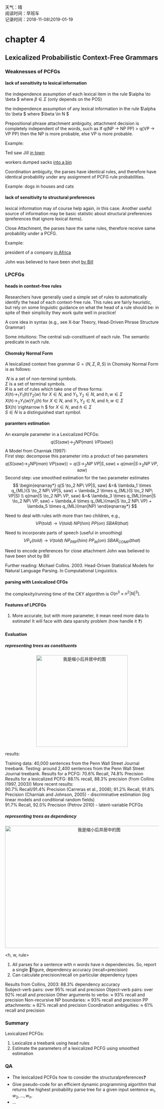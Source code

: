 天气：晴  
阅读时间：早班车<br>记录时间：2018-11-08\2019-01-19

# chapter 4

## Lexicalized Probabilistic Context-Free Grammars

### Weaknesses of PCFGs

#### lack of sensitivity to lexical information

the independence assumption of each lexical item in the rule $\alpha \to \beta $ where $\beta \in \Sigma$ (only depends on the POS)

the independence assumption of any lexical information in the rule $\alpha \to \beta $ where $\beta \in N $



Prepositional phrase attachment  ambiguity, attachment decision is completely independent of the words, such as If q(NP $\rightarrow$ NP PP) > q(VP $\rightarrow$ VP PP) then the NP is more probable, else VP is more probable.

Example: 

Ted saw Jill <u>in town</u>

workers dumped sacks <u>into a bin</u>

Coordination ambiguity, the parses have identical rules, and therefore have identical probability under any assignment of PCFG rule probabilities.

Example: dogs in houses and cats

#### lack of sensitivity to structural preferences

lexical information may of course help again, in this case. Another useful source of information may be basic statistic about structural preferences (preferences that ignore lexical items).



Close Attachment, the parses have the same rules, therefore receive same probability under a PCFG.

Example: 

president of a company <u>in Africa</u>

John was believed to have been shot <u>by Bill</u>



### LPCFGs

#### heads in context-free rules

Researchers have generally used a simple set of rules to automatically identify the head of each context-free rule. This rules are fairly heuristic, but rely on some linguistic guidance on what the head of a rule should be: in spite of their simplicity they work quite well in practice!

A core idea in syntax (e.g., see X-bar Theory, Head-Driven Phrase Structure Grammar)

Some intuitions:
The central sub-constituent of each rule.
The semantic predicate in each rule.

#### Chomsky Normal Form

A lexicalized context free grammar $G=(N,\Sigma,R,S)$ in Chomsky Normal Form is as follows:

​	$N$ is a set of non-terminal symbols.<br>	$\Sigma$ is a set of terminal symbols.<br>	$R$ is a set of rules which take one of three forms:<br>		$X(h) \to_{1} Y_1(h) Y_2(w)$ for $X \in N$, and $Y_1,Y_2 \in N$, and $h,w \in \Sigma$<br>		$X(h) \to_{2} Y_1(w) Y_2(h)$ for $X \in N$, and $Y_1,Y_2 \in N$, and $h,w \in \Sigma$<br>		$X(h) \rightarrow h $ for $X \in N$, and $h \in \Sigma$<br>	$S \in N$ is a distinguished start symbol.

#### paramters estimation

An example parameter in a Lexicalized PCFGs:
$$
q(S(saw) \to_{2} NP(man) \ VP(saw))
$$
A Model from Charniak (1997):<br>First step: decompose this parameter into a product of two parameters
$$
q(S(saw) \to_2 NP(man)\ VP(saw))
= q(S \to_2 NP\ VP|S, saw) \times q(man|S \to_2 NP\ VP, saw)
$$
Second step: use smoothed estimation for the two parameter estimates
$$
\begin{eqnarray*}
q(S \to_2 NP\ VP|S, saw) 
&=& \lambda_1 \times q_{ML}(S \to_2 NP\ VP|S, saw) + \lambda_2 \times q_{ML}(S \to_2 NP\ VP|S) \\
q(man|S \to_2 NP\ VP, saw) 
&=& \lambda_3 \times q_{ML}(man|S \to_2 NP\ VP, saw) + \lambda_4 \times q_{ML}(man|S \to_2 NP\ VP) + \lambda_5 \times q_{ML}(man|NP)
\end{eqnarray*}
$$


Need to deal with rules with more than two children, e.g.,
$$VP(told) \to V(told) \ NP(him) \ PP(on) \ SBAR(that)$$

Need to incorporate parts of speech (useful in smoothing)
$$VP_{V}(told) \to V(told) \ NP_{PRP}(him) \ PP_{IN}(on) \ SBAR_{COMP}(that)$$

Need to encode preferences for close attachment
John was believed to have been shot by Bill

Further reading:
Michael Collins. 2003. Head-Driven Statistical Models for Natural Language Parsing. In Computational Linguistics.

#### parsing with Lexicalized CFGs

the complexity/running time of the CKY algorithm is $O(n^3 \times n^2|N|^3)$.

#### Features of LPCFGs

1. More accurate, but with more parameter, it mean need more data to estimate! It will face with data sparsity problem (how handle it :question:)

#### Evaluation

##### representing trees as constituents

<div align="center">
<img src="https://github.com/bifeng/daily_book_notes/raw/master/resource/constituents.png" width="300" height="300" alt="我是缩小后并居中的图"></img>
</div>

results:

Training data: 40,000 sentences from the Penn Wall Street Journal treebank. Testing: around 2,400 sentences from the Penn Wall Street Journal treebank.
Results for a PCFG: 70.6% Recall, 74.8% Precision
Results for a lexicalized PCFG: 88.1% recall, 88.3% precision (from Collins (1997, 2003))
More recent results: <br>90.7% Recall/91.4% Precision (Carreras et al., 2008); 91.2% Recall, 91.8% Precision (Charniak and Johnson, 2005) - discriminative estimation (log linear models and conditional random fields)<br> 91.7% Recall, 92.0% Precision (Petrov 2010) - latent-variable PCFGs

##### representing trees as dependency

<div align="center">
<img src="https://github.com/bifeng/daily_book_notes/raw/master/resource/dependency.png" width="600" height="400" alt="我是缩小后并居中的图"></img>
</div>

<h, w, rule>

1. All parses for a sentence with n words have n dependencies.
   So, report a single figure, dependency accuracy (recall=precision)
2. Can calculate precision/recall on particular dependency types

Results from Collins, 2003: 88.3% dependency accuracy<br>Subject-verb pairs: over 95% recall and precision
Object-verb pairs: over 92% recall and precision
Other arguments to verbs: $\approx$ 93% recall and precision
Non-recursive NP boundaries: $\approx$ 93% recall and precision
PP attachments: $\approx$ 82% recall and precision
Coordination ambiguities: $\approx$ 61% recall and precision

### Summary

Lexicalized PCFGs:

1. Lexicalize a treebank using head rules
2. Estimate the parameters of a lexicalized PCFG using smoothed estimation

### QA

+ The lexicalized PCFGs how to consider​ the​ structural​ preferences:question:
+ Give pseudo-code for an efficient dynamic programming algorithm that returns the highest probability parse tree for a given input sentence $w_1,w_2,\dots,w_n$.
+ ...

























